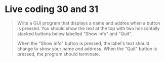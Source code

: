# Live coding 30 and 31

> Write a GUI program that displays a name and addres when a button is pressed.
> You should show the text at the top with two horizontally stacked buttons below
> labelled "Show info" and "Quit".
>
> When the "Show info" button is pressed, the label's text should change to show
> your name and address. When the "Quit" button is pressed, the program should
> terminate.
